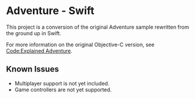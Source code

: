 Adventure - Swift
=================

This project is a conversion of the original Adventure sample rewritten from the ground up in Swift.

For more information on the original Objective-C version, see [Code:Explained Adventure](https://developer.apple.com/library/ios/documentation/GraphicsAnimation/Conceptual/CodeExplainedAdventure/).

Known Issues
------------

* Multiplayer support is not yet included.
* Game controllers are not yet supported.
